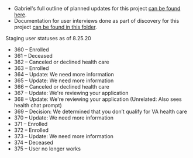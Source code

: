 - Gabriel's full outline of planned updates for this project [can be found here](https://github.com/department-of-veterans-affairs/va.gov-team/blob/master/products/health-care/application/hca-2.0/product/181023hcachanges.md).
- Documentation for user interviews done as part of discovery for this project [can be found in this folder](https://github.com/department-of-veterans-affairs/va.gov-team/tree/master/products/health-care/application/hca%202.0/research/oct-2018).

Staging user statuses as of 8.25.20

- 360 – Enrolled
- 361 – Deceased
- 362 – Canceled or declined health care
- 363 – Enrolled
- 364 – Update: We need more information
- 365 – Update: We need more information
- 366 – Canceled or declined health care
- 367 – Update: We're reviewing your application
- 368 – Update: We're reviewing your application (Unrelated: Also sees health chat prompt)
- 369 – Decision: We determined that you don’t qualify for VA health care
- 370 – Update: We need more information
- 371 – Enrolled
- 372 – Enrolled
- 373 – Update: We need more information
- 374 – Deceased
- 375 – User no longer works

